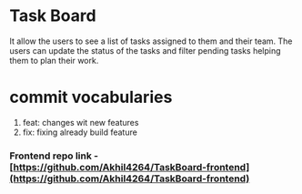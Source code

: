 # Task Board 
It allow the users to see a list of tasks assigned to them and their team. The users can update the status of the tasks and filter pending tasks helping them to plan their work.

# commit vocabularies 

1. feat: changes wit new features
2. fix: fixing already build feature


### Frontend repo link - [https://github.com/Akhil4264/TaskBoard-frontend](https://github.com/Akhil4264/TaskBoard-frontend)
